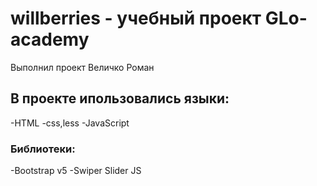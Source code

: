 # willberries - учебный проект GLo-academy
Выполнил проект Величко Роман
## В проекте ипользовались языки:
-HTML
-css,less
-JavaScript 
### Библиотеки:
-Bootstrap v5
-Swiper Slider JS

